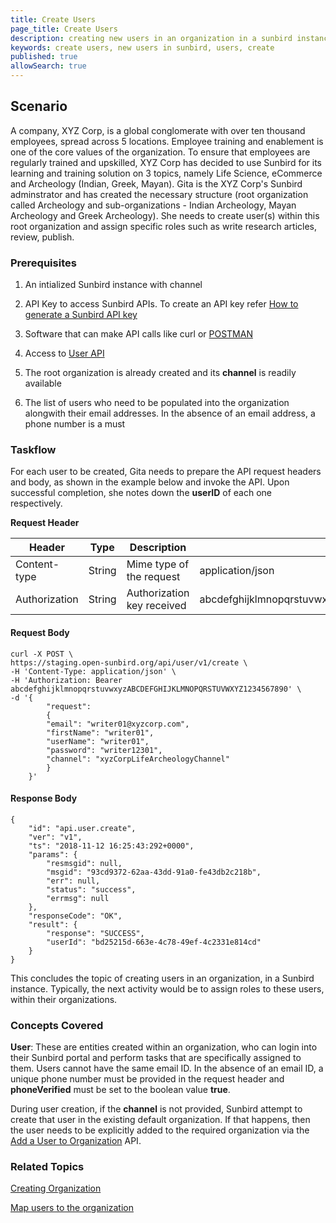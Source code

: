 ```yaml
---
title: Create Users
page_title: Create Users
description: creating new users in an organization in a sunbird instance
keywords: create users, new users in sunbird, users, create
published: true
allowSearch: true
---
```


## Scenario

A company, XYZ Corp, is a global conglomerate with over ten thousand employees, spread across 5 locations. Employee training and enablement is one of the core values of the organization. To ensure that employees are regularly trained and upskilled, XYZ Corp has decided to use Sunbird for its learning and training solution on 3 topics, namely Life Science, eCommerce and Archeology (Indian, Greek, Mayan). 
Gita is the XYZ Corp's Sunbird adminstrator and has created the necessary structure (root organization called Archeology and sub-organizations - Indian Archeology, Mayan Archeology and Greek Archeology). She needs to create user(s) within this root organization and assign specific roles such as write research articles, review, publish.

### Prerequisites

1. An intialized Sunbird instance with channel

2. API Key to access Sunbird APIs. To create an API key refer [How to generate a Sunbird API key](developer-docs/how-to-guide/generate_apikey/)
  
3. Software that can make API calls like curl or [POSTMAN](https://www.getpostman.com/docs/v6/postman/api_documentation/intro_to_api_documentation)

4. Access to [User API](apis/userapi/#operation/Create%20User)

5. The root organization is already created and its **channel** is readily available

6. The list of users who need to be populated into the organization alongwith their email addresses. In the absence of an email address, a phone number is a must

### Taskflow

For each user to be created, Gita needs to prepare the API request headers and body, as shown in the example below and invoke the API. Upon successful completion, she notes down the **userID** of each one respectively.

**Request Header**

|     Header    |          Type         | Description | Sample |
|---------------|------------------------|-----------|--------|
| Content-type | String | Mime type of the request | application/json |
| Authorization | String | Authorization key received | abcdefghijklmnopqrstuvwxyzABCDEFGHIJKLMNOPQRSTUVWXYZ1234567890 |

#### Request Body 

    curl -X POST \
    https://staging.open-sunbird.org/api/user/v1/create \
    -H 'Content-Type: application/json' \
    -H 'Authorization: Bearer abcdefghijklmnopqrstuvwxyzABCDEFGHIJKLMNOPQRSTUVWXYZ1234567890' \
    -d '{
            "request":
            {
            "email": "writer01@xyzcorp.com",
            "firstName": "writer01",
            "userName": "writer01",
            "password": "writer12301",
            "channel": "xyzCorpLifeArcheologyChannel"
            }
        }'

#### Response Body

    {
        "id": "api.user.create",
        "ver": "v1",
        "ts": "2018-11-12 16:25:43:292+0000",
        "params": {
            "resmsgid": null,
            "msgid": "93cd9372-62aa-43dd-91a0-fe43db2c218b",
            "err": null,
            "status": "success",
            "errmsg": null
        },
        "responseCode": "OK",
        "result": {
            "response": "SUCCESS",
            "userId": "bd25215d-663e-4c78-49ef-4c2331e814cd"
        }
    }

This concludes the topic of creating users in an organization, in a Sunbird instance. Typically, the next activity would be to assign roles to these users, within their organizations.

### Concepts Covered

**User**: These are entities created within an organization, who can login into their Sunbird portal and perform tasks that are specifically assigned to them. Users cannot have the same email ID. In the absence of an email ID, a unique phone number must be provided in the request header and **phoneVerified** must be set to the boolean value **true**.

During user creation, if the **channel** is not provided, Sunbird attempt to create that user in the existing default organization. If that happens, then the user needs to be explicitly added to the required organization via the [Add a User to Organization]() API.

### Related Topics

[Creating Organization](developer-docs/how-to-guide/how_to_create_organization)

[Map users to the organization](developer-docs/how-to-guide/how_to_create_org_add_user)
